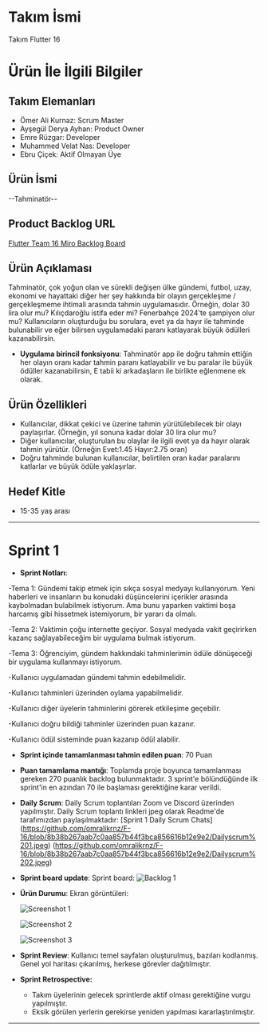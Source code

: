 
# **Takım İsmi**

Takım Flutter 16

# Ürün İle İlgili Bilgiler

## Takım Elemanları
- Ömer Ali Kurnaz: Scrum Master
- Ayşegül Derya Ayhan: Product Owner 
- Emre Rüzgar: Developer
- Muhammed Velat Nas: Developer
- Ebru Çiçek: Aktif Olmayan Üye

## Ürün İsmi

--Tahminatör--

## Product Backlog URL

[Flutter Team 16 Miro Backlog Board](https://miro.com/app/board/uXjVM9yYxIw=/)

## Ürün Açıklaması

Tahminatör, çok yoğun olan ve sürekli değişen ülke gündemi, futbol, uzay, ekonomi ve hayattaki diğer her şey hakkında bir olayın gerçekleşme / gerçekleşmeme ihtimali arasında tahmin uygulamasıdır. Örneğin, dolar 30 lira olur mu? Kılıçdaroğlu istifa eder mi? Fenerbahçe 2024'te şampiyon olur mu? Kullanıcıların oluşturduğu bu sorulara, evet ya da hayır ile tahminde bulunabilir ve eğer bilirsen uygulamadaki paranı katlayarak büyük ödülleri kazanabilirsin.



- **Uygulama birincil fonksiyonu**: Tahminatör app ile doğru tahmin ettiğin her olayın oranı kadar tahmin paranı katlayabilir ve bu paralar ile büyük ödüller kazanabilirsin, E tabii ki arkadaşların ile birlikte eğlenmene ek olarak. 


## Ürün Özellikleri

- Kullanıcılar, dikkat çekici ve üzerine tahmin yürütülebilecek bir olayı paylaşırlar. (Örneğin, yıl sonuna kadar dolar 30 lira olur mu?
- Diğer kullanıcılar, oluşturulan bu olaylar ile ilgili evet ya da hayır olarak tahmin yürütür. (Örneğin Evet:1.45 Hayır:2.75 oran)
- Doğru tahminde bulunan kullanıcılar, belirtilen oran kadar paralarını katlarlar ve büyük ödüle yaklaşırlar.

## Hedef Kitle

- 15-35 yaş arası

---

# Sprint 1

- **Sprint Notları**:

-Tema 1:
Gündemi takip etmek için sıkça sosyal medyayı kullanıyorum. Yeni haberleri ve insanların bu konudaki düşüncelerini içerikler arasında kaybolmadan bulabilmek istiyorum. Ama bunu yaparken vaktimi boşa harcamış gibi hissetmek istemiyorum, bir yararı da olmalı. 

-Tema 2: 
Vaktimin çoğu internette geçiyor. Sosyal medyada vakit geçirirken kazanç sağlayabileceğim bir uygulama bulmak istiyorum. 

-Tema 3: 
Öğrenciyim, gündem hakkındaki tahminlerimin ödüle dönüşeceği bir uygulama kullanmayı istiyorum.

-Kullanıcı uygulamadan gündemi tahmin edebilmelidir. 

-Kullanıcı tahminleri üzerinden oylama yapabilmelidir.

-Kullanıcı diğer üyelerin tahminlerini görerek etkileşime geçebilir.

-Kullanıcı doğru bildiği tahminler üzerinden puan kazanır. 

-Kullanıcı ödül sisteminde puan kazanıp ödül alabilir.


- **Sprint içinde tamamlanması tahmin edilen puan**: 70 Puan


- **Puan tamamlama mantığı**: Toplamda proje boyunca tamamlanması gereken 270 puanlık backlog bulunmaktadır. 3 sprint'e bölündüğünde ilk sprint'in en azından 70 ile başlaması gerektiğine karar verildi.


- **Daily Scrum**: Daily Scrum toplantıları Zoom ve Discord üzerinden yapılmıştır. Daily Scrum toplantı linkleri jpeg olarak Readme'de tarafımızdan paylaşılmaktadır: [Sprint 1 Daily Scrum Chats]
(https://github.com/omralikrnz/F-16/blob/8b38b267aab7c0aa857b44f3bca856616b12e9e2/Dailyscrum%201.jpeg)
(https://github.com/omralikrnz/F-16/blob/8b38b267aab7c0aa857b44f3bca856616b12e9e2/Dailyscrum%202.jpeg)

- **Sprint board update**: Sprint board: 
  ![Backlog 1](https://github.com/omralikrnz/F-16/blob/8b38b267aab7c0aa857b44f3bca856616b12e9e2/backlog1.png)


- **Ürün Durumu**: Ekran görüntüleri:

  
  ![Screenshot 1](https://github.com/omralikrnz/F-16/blob/8b38b267aab7c0aa857b44f3bca856616b12e9e2/Product1.jpeg)

  
  ![Screenshot 2](https://github.com/omralikrnz/F-16/blob/8b38b267aab7c0aa857b44f3bca856616b12e9e2/Product2.jpeg)

  
  ![Screenshot 3](https://github.com/omralikrnz/F-16/blob/8b38b267aab7c0aa857b44f3bca856616b12e9e2/Product3.jpeg)

  
- **Sprint Review**: 
Kullanıcı temel sayfaları oluşturulmuş, bazıları kodlanmış. Genel yol haritası çıkarılmış, herkese görevler dağıtılmıştır.

- **Sprint Retrospective:**
  - Takım üyelerinin gelecek sprintlerde aktif olması gerektiğine vurgu yapılmıştır.
  - Eksik görülen yerlerin gerekirse yeniden yapılması kararlaştırılmıştır.
 

---


